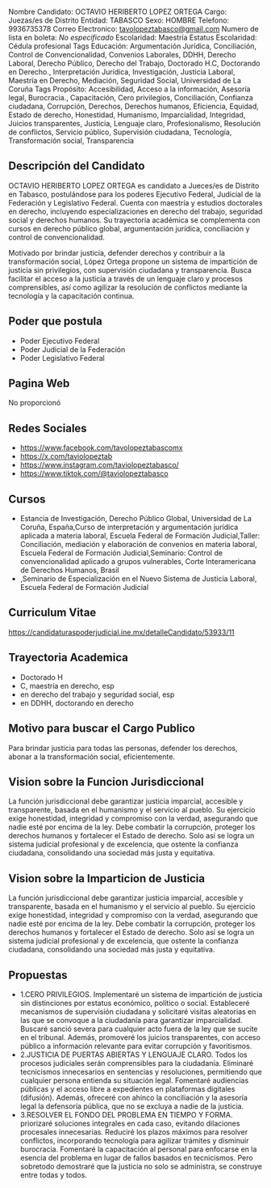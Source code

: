 Nombre Candidato: OCTAVIO HERIBERTO LOPEZ ORTEGA
Cargo: Juezas/es de Distrito
Entidad: TABASCO
Sexo: HOMBRE
Telefono: 9936735378
Correo Electronico: tavolopeztabasco@gmail.com
Numero de lista en boleta: *No especificado*
Escolaridad: Maestría
Estatus Escolaridad: Cédula profesional
Tags Educación: Argumentación Jurídica, Conciliación, Control de Convencionalidad, Convenios Laborales, DDHH, Derecho Laboral, Derecho Público, Derecho del Trabajo, Doctorado H.C, Doctorando en Derecho., Interpretación Jurídica, Investigación, Justicia Laboral, Maestría en Derecho, Mediación, Seguridad Social, Universidad de La Coruña
Tags Propósito: Accesibilidad, Acceso a la información, Asesoría legal, Burocracia., Capacitación, Cero privilegios, Conciliación, Confianza ciudadana, Corrupción, Derechos, Derechos humanos, Eficiencia, Equidad, Estado de derecho, Honestidad, Humanismo, Imparcialidad, Integridad, Juicios transparentes, Justicia, Lenguaje claro, Profesionalismo, Resolución de conflictos, Servicio público, Supervisión ciudadana, Tecnología, Transformación social, Transparencia


## Descripción del Candidato 

OCTAVIO HERIBERTO LOPEZ ORTEGA es candidato a Jueces/es de Distrito en Tabasco, postulándose para los poderes Ejecutivo Federal, Judicial de la Federación y Legislativo Federal. Cuenta con maestría y estudios doctorales en derecho, incluyendo especializaciones en derecho del trabajo, seguridad social y derechos humanos. Su trayectoria académica se complementa con cursos en derecho público global, argumentación jurídica, conciliación y control de convencionalidad.

Motivado por brindar justicia, defender derechos y contribuir a la transformación social, López Ortega propone un sistema de impartición de justicia sin privilegios, con supervisión ciudadana y transparencia. Busca facilitar el acceso a la justicia a través de un lenguaje claro y procesos comprensibles, así como agilizar la resolución de conflictos mediante la tecnología y la capacitación continua.


## Poder que postula

- Poder Ejecutivo Federal
- Poder Judicial de la Federación
- Poder Legislativo Federal


## Pagina Web

No proporcionó


## Redes Sociales

- https://www.facebook.com/tavolopeztabascomx
- https://x.com/taviolopeztab
- https://www.instagram.com/taviolopeztabasco/
- https://www.tiktok.com/@taviolopeztabasco


## Cursos

- Estancia de Investigación, Derecho Público Global, Universidad de La Coruña, España,Curso de interpretación y argumentación jurídica aplicada a materia laboral, Escuela Federal de Formación Judicial,Taller: Conciliación, mediación y elaboración de convenios en materia laboral, Escuela Federal de Formación Judicial,Seminario: Control de convencionalidad aplicado a grupos vulnerables, Corte Interamericana de Derechos Humanos, Brasil
- ,Seminario de Especialización en el Nuevo Sistema de Justicia Laboral, Escuela Federal de Formación Judicial


## Curriculum Vitae

https://candidaturaspoderjudicial.ine.mx/detalleCandidato/53933/11


## Trayectoria Academica

- Doctorado H
- C, maestría en derecho, esp
- en derecho del trabajo y seguridad social, esp
- en DDHH, doctorando en derecho


## Motivo para buscar el Cargo Publico

Para brindar justicia para todas las personas, defender los derechos, abonar a la transformación social, eficientemente.


## Vision sobre la Funcion Jurisdiccional

La función jurisdiccional debe garantizar justicia imparcial, accesible y transparente, basada en el humanismo y el servicio al pueblo. Su ejercicio exige honestidad, integridad y compromiso con la verdad, asegurando que nadie esté por encima de la ley. Debe combatir la corrupción, proteger los derechos humanos y fortalecer el Estado de derecho. Solo así se logra un sistema judicial profesional y de excelencia, que ostente la confianza ciudadana, consolidando una sociedad más justa y equitativa.


## Vision sobre la Imparticion de Justicia

La función jurisdiccional debe garantizar justicia imparcial, accesible y transparente, basada en el humanismo y el servicio al pueblo. Su ejercicio exige honestidad, integridad y compromiso con la verdad, asegurando que nadie esté por encima de la ley. Debe combatir la corrupción, proteger los derechos humanos y fortalecer el Estado de derecho. Solo así se logra un sistema judicial profesional y de excelencia, que ostente la confianza ciudadana, consolidando una sociedad más justa y equitativa.


## Propuestas

- 1.CERO PRIVILEGIOS. Implementaré un sistema de impartición de justicia sin distinciones por estatus económico, político o social. Estableceré mecanismos de supervisión ciudadana y solicitaré visitas aleatorias en las que se convoque a la ciudadanía para garantizar imparcialidad. Buscaré sanció severa para cualquier acto fuera de la ley que se sucite en el tribunal. Además, promoveré los juicios transparentes, con acceso público a información relevante para evitar corrupción y favoritismos.
- 2.JUSTICIA DE PUERTAS ABIERTAS Y LENGUAJE CLARO. Todos los procesos judiciales serán comprensibles para la ciudadanía. Eliminaré tecnicismos innecesarios en sentencias y resoluciones, permitiendo que cualquier persona entienda su situación legal. Fomentaré audiencias públicas y el acceso libre a expedientes en plataformas digitales (difusión). Además, ofreceré con ahínco la conciliación y la asesoría legal la defensoría pública, que no se excluya a nadie de la justicia.
- 3.RESOLVER EL FONDO DEL PROBLEMA EN TIEMPO Y FORMA. priorizaré soluciones integrales en cada caso, evitando dilaciones procesales innecesarias. Reduciré los plazos máximos para resolver conflictos, incorporando tecnología para agilizar trámites y disminuir burocracia. Fomentaré la capacitación al personal para enfocarse en la esencia del problema en lugar de fallos basados en tecnicismos. Pero sobretodo demostraré que la justicia no solo se administra, se construye entre todas y todos.

